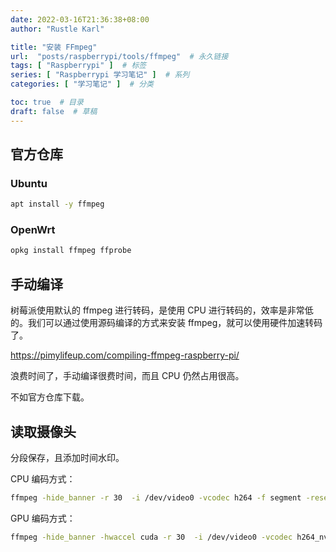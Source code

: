 ```yaml
---
date: 2022-03-16T21:36:38+08:00
author: "Rustle Karl"

title: "安装 FFmpeg"
url:  "posts/raspberrypi/tools/ffmpeg"  # 永久链接
tags: [ "Raspberrypi" ]  # 标签
series: [ "Raspberrypi 学习笔记" ]  # 系列
categories: [ "学习笔记" ]  # 分类

toc: true  # 目录
draft: false  # 草稿
---
```


## 官方仓库

### Ubuntu

```bash
apt install -y ffmpeg
```

### OpenWrt

```bash
opkg install ffmpeg ffprobe
```

## 手动编译

树莓派使用默认的 ffmpeg 进行转码，是使用 CPU 进行转码的，效率是非常低的。我们可以通过使用源码编译的方式来安装 ffmpeg，就可以使用硬件加速转码了。

https://pimylifeup.com/compiling-ffmpeg-raspberry-pi/

浪费时间了，手动编译很费时间，而且 CPU 仍然占用很高。

不如官方仓库下载。

## 读取摄像头

分段保存，且添加时间水印。

CPU 编码方式：

```bash
ffmpeg -hide_banner -r 30  -i /dev/video0 -vcodec h264 -f segment -reset_timestamps 1 -strftime 1 -segment_time 3600 -vf "drawtext=fontsize=100:text='%{localtime\:%Y-%m-%d %H-%M-%S}':fontcolor=green:box=1:boxcolor=yellow:x=20:y=20" door_%Y%m%d%H%M%S.mkv
```

GPU 编码方式：

```bash
ffmpeg -hide_banner -hwaccel cuda -r 30  -i /dev/video0 -vcodec h264_nvenc -f segment -reset_timestamps 1 -strftime 1 -segment_time 3600 -vf "drawtext=fontsize=100:text='%{localtime\:%Y-%m-%d %H-%M-%S}':fontcolor=green:box=1:boxcolor=yellow:x=20:y=20" bed_%Y%m%d%H%M%S.mkv
```
